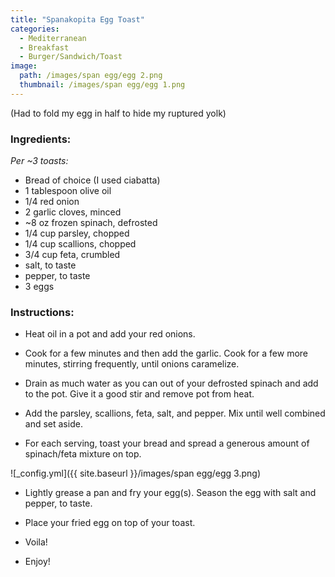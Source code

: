 ```yaml
---
title: "Spanakopita Egg Toast"
categories:
  - Mediterranean
  - Breakfast
  - Burger/Sandwich/Toast
image:
  path: /images/span egg/egg 2.png
  thumbnail: /images/span egg/egg 1.png
---
```


(Had to fold my egg in half to hide my ruptured yolk)

### Ingredients:

_Per ~3 toasts:_

* Bread of choice (I used ciabatta)
* 1 tablespoon olive oil
* 1/4 red onion
* 2 garlic cloves, minced
* ~8 oz frozen spinach, defrosted
* 1/4 cup parsley, chopped
* 1/4 cup scallions, chopped
* 3/4 cup feta, crumbled
* salt, to taste
* pepper, to taste
* 3 eggs


### Instructions:

* Heat oil in a pot and add your red onions.

* Cook for a few minutes and then add the garlic. Cook for a few more minutes, stirring frequently, until onions caramelize.

* Drain as much water as you can out of your defrosted spinach and add to the pot. Give it a good stir and remove pot from heat. 

* Add the parsley, scallions, feta, salt, and pepper. Mix until well combined and set aside. 

* For each serving, toast your bread and spread a generous amount of spinach/feta mixture on top.

![_config.yml]({{ site.baseurl }}/images/span egg/egg 3.png)

* Lightly grease a pan and fry your egg(s). Season the egg with salt and pepper, to taste.

* Place your fried egg on top of your toast.

* Voila!

* Enjoy!
